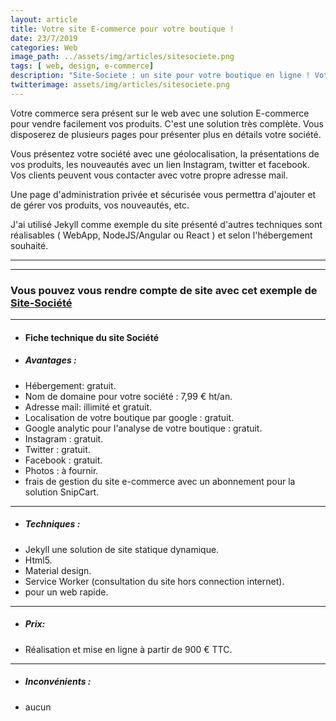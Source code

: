 ```yaml
---
layout: article
title: Votre site E-commerce pour votre boutique !
date: 23/7/2019
categories: Web
image_path: ../assets/img/articles/sitesociete.png
tags: [ web, design, e-commerce]
description: "Site-Societe : un site pour votre boutique en ligne ! Votre société sera présente sur le web pour communiquer facilement avec vos clients."
twitterimage: assets/img/articles/sitesociete.png
---
```



Votre commerce sera présent sur le web avec une solution E-commerce pour vendre facilement vos produits. C'est une solution très complète.
Vous disposerez de plusieurs pages pour présenter plus en détails votre société.

Vous présentez votre société avec une géolocalisation, la présentations de vos produits, les nouveautés avec un lien Instagram, twitter et facebook. Vos clients peuvent vous contacter avec votre propre adresse mail.

Une page d'administration privée et sécurisée vous permettra d'ajouter et de gérer vos produits, vos nouveautés, etc.



J'ai utilisé Jekyll comme exemple du site présenté
d'autres techniques sont réalisables ( WebApp, NodeJS/Angular ou React ) et selon l'hébergement souhaité.

------
------

### Vous pouvez vous rendre compte de site avec cet exemple de [ Site-Société ](https://lvdesign.github.io/sitesociete/)

-----


* #### Fiche technique du site Société

* ##### Avantages :

- Hébergement: gratuit.
- Nom de domaine pour votre société : 7,99 € ht/an.
- Adresse mail: illimité et gratuit.
- Localisation de votre boutique par google : gratuit.
- Google analytic pour l'analyse de votre boutique : gratuit.
- Instagram : gratuit.
- Twitter : gratuit.
- Facebook : gratuit.
- Photos : à fournir.
- frais de gestion du site e-commerce avec un abonnement pour la solution SnipCart.

-----

* ##### Techniques :
* Jekyll une solution de site statique dynamique.
* Html5.
* Material design.
* Service Worker (consultation du site hors connection internet).
*  pour un web rapide.

-----

* ##### Prix:
* Réalisation et mise en ligne à partir de 900 € TTC.

-----

* ##### Inconvénients :
* aucun